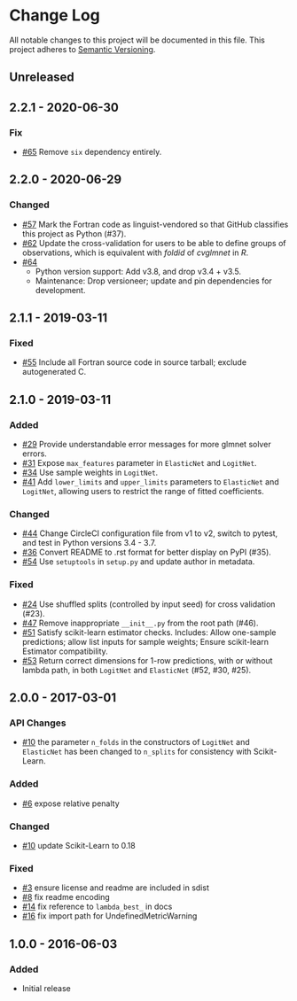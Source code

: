 # Change Log
All notable changes to this project will be documented in this file.
This project adheres to [Semantic Versioning](http://semver.org/).

## Unreleased

## 2.2.1 - 2020-06-30
### Fix
* [#65](https://github.com/civisanalytics/python-glmnet/pull/65)
  Remove `six` dependency entirely.

## 2.2.0 - 2020-06-29
### Changed
* [#57](https://github.com/civisanalytics/python-glmnet/pull/57)
  Mark the Fortran code as linguist-vendored so that GitHub classifies
  this project as Python (#37).
* [#62](https://github.com/civisanalytics/python-glmnet/pull/62)
  Update the cross-validation for users to be able to define groups of
  observations, which is equivalent with *foldid* of *cvglmnet* in *R*.
* [#64](https://github.com/civisanalytics/python-glmnet/pull/64)
   - Python version support: Add v3.8, and drop v3.4 + v3.5.
   - Maintenance: Drop versioneer; update and pin dependencies for development.

## 2.1.1 - 2019-03-11
### Fixed
* [#55](https://github.com/civisanalytics/python-glmnet/pull/55)
  Include all Fortran source code in source tarball; exclude autogenerated C.

## 2.1.0 - 2019-03-11

### Added
* [#29](https://github.com/civisanalytics/python-glmnet/pull/29)
  Provide understandable error messages for more glmnet solver errors.
* [#31](https://github.com/civisanalytics/python-glmnet/pull/31)
  Expose `max_features` parameter in `ElasticNet` and `LogitNet`.
* [#34](https://github.com/civisanalytics/python-glmnet/pull/34)
  Use sample weights in `LogitNet`.
* [#41](https://github.com/civisanalytics/python-glmnet/pull/41)
  Add `lower_limits` and `upper_limits` parameters to `ElasticNet`
  and `LogitNet`, allowing users to restrict the range of fitted coefficients.

### Changed
* [#44](https://github.com/civisanalytics/python-glmnet/pull/44)
  Change CircleCI configuration file from v1 to v2, switch to pytest,
  and test in Python versions 3.4 - 3.7.
* [#36](https://github.com/civisanalytics/python-glmnet/pull/36)
  Convert README to .rst format for better display on PyPI (#35).
* [#54](https://github.com/civisanalytics/python-glmnet/pull/54)
  Use `setuptools` in `setup.py` and update author in metadata.

### Fixed
* [#24](https://github.com/civisanalytics/python-glmnet/pull/24)
  Use shuffled splits (controlled by input seed) for cross validation (#23).
* [#47](https://github.com/civisanalytics/python-glmnet/pull/47)
  Remove inappropriate `__init__.py` from the root path (#46).
* [#51](https://github.com/civisanalytics/python-glmnet/pull/51)
  Satisfy scikit-learn estimator checks. Includes:
  Allow one-sample predictions; allow list inputs for sample weights;
  Ensure scikit-learn Estimator compatibility.
* [#53](https://github.com/civisanalytics/python-glmnet/pull/53)
  Return correct dimensions for 1-row predictions, with or without lambda
  path, in both `LogitNet` and `ElasticNet` (#52, #30, #25).

## 2.0.0 - 2017-03-01

### API Changes
* [#10](https://github.com/civisanalytics/python-glmnet/pull/10) the parameter `n_folds` in the constructors of `LogitNet` and `ElasticNet` has been changed to `n_splits` for consistency with Scikit-Learn.

### Added
* [#6](https://github.com/civisanalytics/python-glmnet/pull/6) expose relative penalty

### Changed
* [#10](https://github.com/civisanalytics/python-glmnet/pull/10) update Scikit-Learn to 0.18

### Fixed
* [#3](https://github.com/civisanalytics/python-glmnet/pull/3) ensure license and readme are included in sdist
* [#8](https://github.com/civisanalytics/python-glmnet/pull/8) fix readme encoding
* [#14](https://github.com/civisanalytics/python-glmnet/pull/14) fix reference to `lambda_best_` in docs
* [#16](https://github.com/civisanalytics/python-glmnet/pull/16) fix import path for UndefinedMetricWarning

## 1.0.0 - 2016-06-03
### Added
- Initial release
